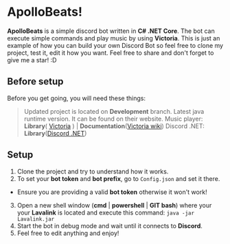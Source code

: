 # ApolloBeats!

**ApolloBeats** is a simple discord bot written in **C# .NET Core**. The bot can execute simple commands and play music by using **Victoria**. This is just an example of how you can build your own Discord Bot so feel free to clone my project, test it, edit it how you want. Feel free to share and don't forget to give me a star! :D


## Before setup

Before you get going, you will need these things:
> Updated project is located on **Development** branch.
> Latest java runtime version. It can be found on their website.
> Music player: **Library**( [Victoria]([https://github.com/Yucked/Victoria](https://github.com/Yucked/Victoria)) ) |  **Documentation**([Victoria wiki]([https://github.com/Yucked/Victoria/wiki](https://github.com/Yucked/Victoria/wiki)))
> Discord .NET: **Library**([Discord .NET]([https://github.com/discord-net/Discord.Net](https://github.com/discord-net/Discord.Net)))

## Setup

1. Clone the project and try to understand how it works.
2. To set your **bot token** and **bot prefix**, go to `Config.json` and set it there.
- Ensure you are providing a valid **bot token** otherwise it won't work!
3. Open a new shell window (**cmd** | **powershell** | **GIT bash**) where your your **Lavalink** is located and execute this command: `java -jar Lavalink.jar`
4. Start the bot in debug mode and wait until it connects to **Discord**.
5. Feel free to edit anything and enjoy!
